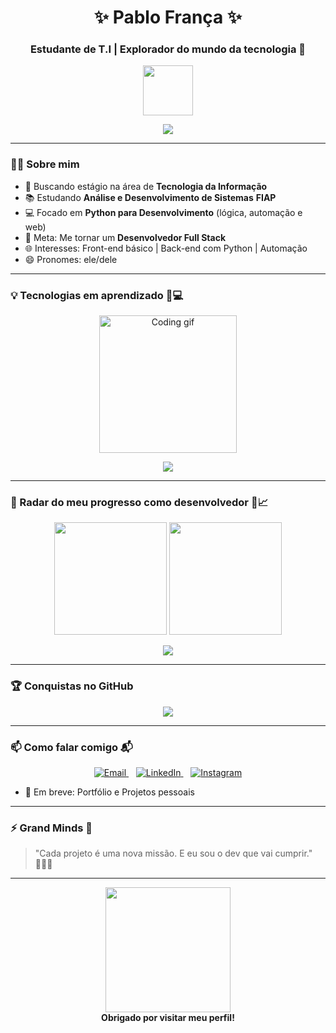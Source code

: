 <h1 align="center">✨ Pablo França ✨</h1>
<h3 align="center">Estudante de T.I | Explorador do mundo da tecnologia 🚀</h3>

<p align="center">
  <img src="https://media.giphy.com/media/LMt9638dO8dftAjtco/giphy.gif" width="80">
</p>

<div align="center">
  <img src="https://readme-typing-svg.demolab.com?font=Fira+Code&weight=700&size=35&pause=1500&color=00FFFF&background=00000000&width=550&lines=Codificando+o+futuro;Construindo+solu%C3%A7%C3%B5es;Apaixonado+por+tecnologia;Pablo+Fran%C3%A7a" />
</div>

---

### 👨‍💻 Sobre mim

- 🔭 Buscando estágio na área de **Tecnologia da Informação**
- 📚 Estudando **Análise e Desenvolvimento de Sistemas**  **FIAP**
- 💻 Focado em **Python para Desenvolvimento** (lógica, automação e web)
- 🎯 Meta: Me tornar um **Desenvolvedor Full Stack**
- 🌐 Interesses: Front-end básico | Back-end com Python | Automação
- 😄 Pronomes: ele/dele

---

### 💡 Tecnologias em aprendizado 🧠💻

<p align="center">
  <img src="https://media.giphy.com/media/qgQUggAC3Pfv687qPC/giphy.gif" width="220" alt="Coding gif">
</p>

<p align="center">
  <img src="https://skillicons.dev/icons?i=python,html,css,git,github,vscode" />
</p>

---

### 📡 Radar do meu progresso como desenvolvedor 🚀📈

<p align="center">
  <img height="180em" src="https://github-readme-stats.vercel.app/api?username=pablofranca-tech&show_icons=true&theme=radical&count_private=true" />
  <img height="180em" src="https://github-readme-stats.vercel.app/api/top-langs/?username=pablofranca-tech&layout=compact&theme=radical&hide=c" />
</p>

<p align="center">
  <img src="https://github-readme-streak-stats.herokuapp.com/?user=pablofranca-tech&theme=radical" />
</p>

---

### 🏆 Conquistas no GitHub

<p align="center">
  <img src="https://github-profile-trophy.vercel.app/?username=pablofranca-tech&theme=radical&row=1&column=6" />
</p>

---

### 📫 Como falar comigo 📬

<p align="center">
  <a href="mailto:pabloesdrasfranca@gmail.com" target="_blank">
    <img src="https://img.shields.io/badge/Email-EA4335?style=for-the-badge&logo=gmail&logoColor=white" alt="Email" />
  </a>
  &nbsp;&nbsp;
  <a href="https://www.linkedin.com/in/pablo-fran%C3%A7a-a2307124a" target="_blank">
    <img src="https://img.shields.io/badge/LinkedIn-0077B5?style=for-the-badge&logo=linkedin&logoColor=white" alt="LinkedIn" />
  </a>
  &nbsp;&nbsp;
  <a href="https://www.instagram.com/pl_franca" target="_blank">
    <img src="https://img.shields.io/badge/Instagram-E4405F?style=for-the-badge&logo=instagram&logoColor=white" alt="Instagram" />
  </a>
</p>

- 💼 Em breve: Portfólio e Projetos pessoais

---

### ⚡ Grand Minds  🌟

> "Cada projeto é uma nova missão. E eu sou o dev que vai cumprir." 👨‍🚀✨

---

<p align="center">
  <img src="https://media.giphy.com/media/jRf5fsn8G6YaogAWxn/giphy.gif" width="200">
  <br>
  <strong>Obrigado por visitar meu perfil!</strong>
</p>
